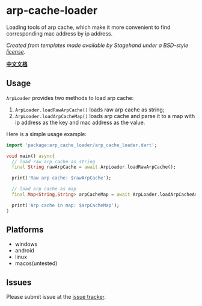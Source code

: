 # arp-cache-loader

Loading tools of arp cache, which make it more convenient to find corresponding mac address by ip address.

*Created from templates made available by Stagehand under a BSD-style
[license](https://github.com/dart-lang/stagehand/blob/master/LICENSE).*

[**中文文档**](https://github.com/victor2025/arp_cache_loader/blob/master/README-ZH.md)

## Usage

`ArpLoader` provides two methods to load arp cache: 
1. `ArpLoader.loadRawArpCache()` loads raw arp cache as string;
2. `ArpLoader.loadArpCacheMap()` loads arp cache and parse it to a map with ip address as the key and mac address as the value.

Here is a simple usage example:

```dart
import 'package:arp_cache_loader/arp_cache_loader.dart';

void main() async{
  // load raw arp cache as string
  final String rawArpCache = await ArpLoader.loadRawArpCache();

  print('Raw arp cache: $rawArpCache');

  // load arp cache as map
  final Map<String,String> arpCacheMap = await ArpLoader.loadArpCacheAsMap();

  print('Arp cache in map: $arpCacheMap');
}

```

## Platforms
- windows
- android
- linux
- macos(untested)

## Issues

Please submit issue at the [issue tracker][tracker].

[tracker]: https://github.com/victor2025/arp_cache_loader/issues
